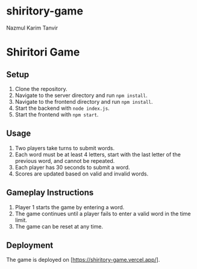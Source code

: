 # shiritory-game

Nazmul Karim Tanvir
# Shiritori Game

## Setup

1. Clone the repository.
2. Navigate to the server directory and run `npm install`.
3. Navigate to the frontend directory and run `npm install`.
4. Start the backend with `node index.js`.
5. Start the frontend with `npm start`.

## Usage

1. Two players take turns to submit words.
2. Each word must be at least 4 letters, start with the last letter of the previous word, and cannot be repeated.
3. Each player has 30 seconds to submit a word.
4. Scores are updated based on valid and invalid words.

## Gameplay Instructions

1. Player 1 starts the game by entering a word.
2. The game continues until a player fails to enter a valid word in the time limit.
3. The game can be reset at any time.

## Deployment

The game is deployed on [https://shiritory-game.vercel.app/].
